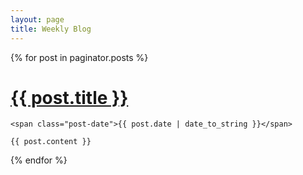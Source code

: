 ```yaml
---
layout: page
title: Weekly Blog
---
```


<div class="posts">
  {% for post in paginator.posts %}
  <div class="post">
    <h1 class="post-title">
      <a href="{{ post.url | absolute_url }}">
        {{ post.title }}
      </a>
    </h1>

    <span class="post-date">{{ post.date | date_to_string }}</span>

    {{ post.content }}
  </div>
  {% endfor %}
</div>
